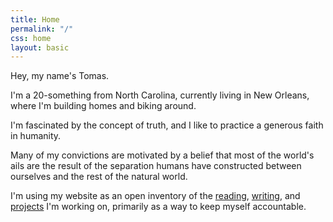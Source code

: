 ```yaml
---
title: Home
permalink: "/"
css: home
layout: basic
---
```


Hey, my name's Tomas.

I'm a 20-something from North Carolina, currently living in New Orleans, where I'm building homes and biking around.

I'm fascinated by the concept of truth, and I like to practice a generous faith in humanity.

Many of my convictions are motivated by a belief that most of the world's ails are the result of the separation humans have constructed between ourselves and the rest of the natural world.

I'm using my website as an open inventory of the [reading](/reading), [writing](/writing), and [projects](/projects) I'm working on, primarily as a way to keep myself accountable.
